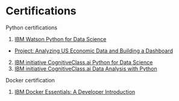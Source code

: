 # Certifications

Python certifications

1. [IBM Watson Python for Data Science](https://www.coursera.org/account/accomplishments/certificate/V84T7G5EKV2C)

- [Project: Analyzing US Economic Data and Building a Dashboard](./Notebook.ipynb)
   
2. [IBM initiative CognitiveClass.ai Python for Data Science](./CognitiveClassPythonforDataScience.pdf)
3. [IBM initiative CognitiveClass.ai Data Analysis with Python](./CognitiveClassDataAnalysiswithPython.pdf)


Docker certification

1. [IBM Docker Essentials: A Developer Introduction](https://courses.cognitiveclass.ai/certificates/05f9b8fa70a749b29d321a567fa1acff)
